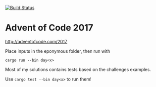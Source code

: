 [![Build Status](https://travis-ci.org/enizor/advent-of-code.svg?branch=master)](https://travis-ci.org/enizor/advent-of-code)

# Advent of Code 2017

http://adventofcode.com/2017

Place inputs in the eponymous folder, then run with

`cargo run --bin day<x>`

Most of my solutions contains tests based on the challenges examples.

Use `cargo test --bin day<x>` to run them!
